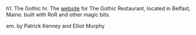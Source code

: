 h1. The Gothic
hr.
The [website](http://thegothicrestaurant.com) for The Gothic Restaurant, located in Belfast, Maine. built with RoR and other magic bits.

em. by Patrick Kenney and Elliot Murphy